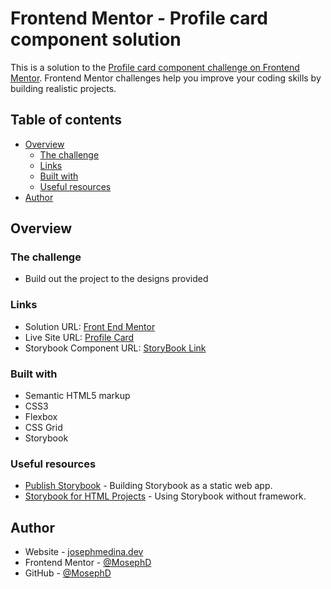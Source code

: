 # Frontend Mentor - Profile card component solution

This is a solution to the [Profile card component challenge on Frontend Mentor](https://www.frontendmentor.io/challenges/profile-card-component-cfArpWshJ). Frontend Mentor challenges help you improve your coding skills by building realistic projects.

## Table of contents

- [Overview](#overview)
  - [The challenge](#the-challenge)
  - [Links](#links)
  - [Built with](#built-with)
  - [Useful resources](#useful-resources)
- [Author](#author)

## Overview

### The challenge

- Build out the project to the designs provided

### Links

- Solution URL: [Front End Mentor](https://www.frontendmentor.io/solutions/profile-card-using-grid-and-flexbox-with-storybook-component-j7cHDYQuy)
- Live Site URL: [Profile Card](https://mosephd.github.io/gerry-profilecard/)
- Storybook Component URL: [StoryBook Link](https://mosephd.github.io/gerry-profilecard/storybook/?path=/story/example-profilecard--profile-card)

### Built with

- Semantic HTML5 markup
- CSS3
- Flexbox
- CSS Grid
- Storybook

### Useful resources

- [Publish Storybook](https://storybook.js.org/docs/html/workflows/publish-storybook) - Building Storybook as a static web app.
- [Storybook for HTML Projects](https://javascript.plainenglish.io/storybook-for-html-projects-1e99aa452a44) - Using Storybook without framework.

## Author

- Website - [josephmedina.dev](https://josephmedina.dev)
- Frontend Mentor - [@MosephD](https://www.frontendmentor.io/profile/MosephD)
- GitHub - [@MosephD](https://github.com/MosephD)
